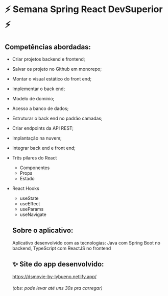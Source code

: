 # :zap: Semana Spring React DevSuperior :zap:

## Competências abordadas: 
- Criar projetos backend e frontend;
- Salvar os projeto no Github em monorepo;
- Montar o visual estático do front end;
- Implementar o back end;
- Modelo de domínio;
- Acesso a banco de dados;
- Estruturar o back end no padrão camadas;
- Criar endpoints da API REST;
- Implantação na nuvem;
- Integrar back end e front end;
- Três pilares do React
  - Componentes
  - Props
  - Estado
- React Hooks
  - useState
  - useEffect
  - useParams
  - useNavigate
  
  ## Sobre o aplicativo:
  Aplicativo desenvolvido com as tecnologias: 
  Java com Spring Boot no backend, TypeScript com ReactJS no frontend
  
  ## :sparkles: Site do app desenvolvido: 
  https://dsmovie-by-lybueno.netlify.app/
  ###### (obs: pode levar até uns 30s pra carregar)
